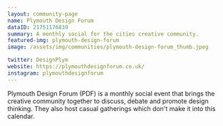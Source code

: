 ```yaml
---
layout: community-page
name: Plymouth Design Forum
dataID: 21751176839
summary: A monthly social for the cities creative community.
featured-img: plymouth-design-forum
image: /assets/img/communities/plymouth-design-forum_thumb.jpeg

twitter: DesignPlym
website: https://plymouthdesignforum.co.uk/
instagram: plymouthdesignforum
---
```

Plymouth Design Forum (PDF) is a monthly social event that brings the creative
community together to discuss, debate and promote design thinking. They also host casual gatherings which don't make it into this calendar.
